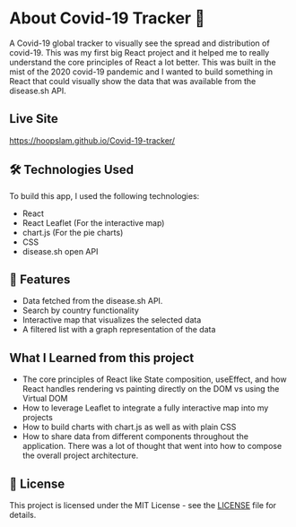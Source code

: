 # About Covid-19 Tracker 🚀

A Covid-19 global tracker to visually see the spread and distribution of covid-19.  This was my first big React project and it helped me to really understand the core principles of React a lot better.  This was built in the mist of the 2020 covid-19 pandemic and I wanted to build something in React that could visually show the data that was available from the disease.sh API.

## Live Site

https://hoopslam.github.io/Covid-19-tracker/


## 🛠️ Technologies Used

To build this app, I used the following technologies:

-   React
-   React Leaflet (For the interactive map)
-   chart.js (For the pie charts)
-   CSS
-   disease.sh open API

## 📝 Features

-   Data fetched from the disease.sh API.
-   Search by country functionality
-   Interactive map that visualizes the selected data
-   A filtered list with a graph representation of the data

## What I Learned from this project

-   The core principles of React like State composition, useEffect, and how React handles rendering vs painting directly on the DOM vs using the Virtual DOM
-   How to leverage Leaflet to integrate a fully interactive map into my projects
-   How to build charts with chart.js as well as with plain CSS
-   How to share data from different components throughout the application.  There was a lot of thought that went into how to compose the overall project architecture.

## 📄 License

This project is licensed under the MIT License - see the [LICENSE](LICENSE) file for details.
